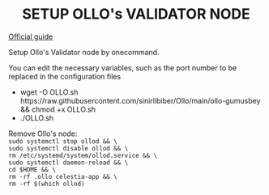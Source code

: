 <h1 dir="auto" style="text-align: center;">SETUP OLLO's VALIDATOR NODE</h1>
<p dir="auto"><a title="Ollo" href="https://docs.ollo.zone/validators/create">Official guide</a></p>
<p dir="auto">Setup Ollo's Validator node by onecommand.</p>
<p dir="auto">You can edit the necessary variables, such as the port number to be replaced in the configuration files</p>
<ul>
<li dir="auto">wget -O OLLO.sh https://raw.githubusercontent.com/sinirlibiber/Ollo/main/ollo-gumusbey &amp;&amp; chmod +x OLLO.sh</li>
<li dir="auto">./OLLO.sh</li>
</ul>
<p>Remove Ollo's node:<br /><code>sudo systemctl stop ollod &amp;&amp; \</code><br /><code>sudo systemctl disable ollod &amp;&amp; \</code><br /><code>rm /etc/systemd/system/ollod.service &amp;&amp; \</code><br /><code>sudo systemctl daemon-reload &amp;&amp; \</code><br /><code>cd $HOME &amp;&amp; \</code><br /><code>rm -rf .ollo celestia-app &amp;&amp; \</code><br /><code>rm -rf $(which ollod)</code></p>
